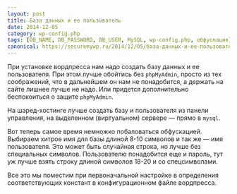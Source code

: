 ```yaml
---
layout: post
title: База данных и ее пользователь
date: 2014-12-05
category: wp-config.php
tags: [DB_NAME, DB_PASSWORD, DB_USER, MySQL, wp-config.php, обфускация]
canonical: https://securemywp.ru/2014/12/05/база-данных-и-ее-пользователь/
---
```


При установке вордпресса нам надо создать базу данных и ее пользователя. При этом лучше обойтись без <code>phpMyAdmin</code>, просто из тех соображений, что в дальнейшем он нам не понадобится, а держать на сайте лишнее лучше не надо. Или придется дополнительно беспокоиться о защите <code>phpMyAdmin</code>.

На шаред-хостинге лучше создать базу и пользователя из панели управления, на выделенном (виртуальном) сервере — прямо в <code>mysql</code>.

Вот теперь самое время немножко побаловаться обфускацией. Выбираем хитрое имя для базы длиной 8-10 символов и так же — имя пользователя. Это может быть случайная строка, но лучше без специальных символов. Пользователю понадобится еще и пароль, тут уж лучше взять строку длиной символов 18-20 и со спецсимволами.

Все это мы поместим при первоначальной настройке в определения соответствующих констант в конфигурационном файле вордпресса.
